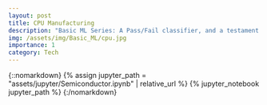 ```yaml
---
layout: post
title: CPU Manufacturing
description: "Basic ML Series: A Pass/Fail classifier, and a testament to the effects of not meeting Bayesian assumptions"
img: /assets/img/Basic_ML/cpu.jpg
importance: 1
category: Tech
---
```


{::nomarkdown}
{% assign jupyter_path = "assets/jupyter/Semiconductor.ipynb" | relative_url %}
{% jupyter_notebook jupyter_path %}
{:/nomarkdown}

